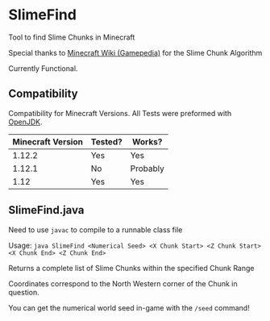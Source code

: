 # SlimeFind
Tool to find Slime Chunks in Minecraft

Special thanks to [Minecraft Wiki (Gamepedia)](https://minecraft.gamepedia.com/Slime#.22Slime_chunks.22) for the Slime Chunk Algorithm

Currently Functional.

## Compatibility
Compatibility for Minecraft Versions. All Tests were preformed with [OpenJDK](http://openjdk.java.net/).

| Minecraft Version | Tested? | Works? |
| --- | --- | --- |
| 1.12.2 | Yes | Yes |
| 1.12.1 | No | Probably |
| 1.12 | Yes | Yes |

## SlimeFind.java
Need to use `javac` to compile to a runnable class file

Usage: `java SlimeFind <Numerical Seed> <X Chunk Start> <Z Chunk Start> <X Chunk End> <Z Chunk End>`

Returns a complete list of Slime Chunks within the specified Chunk Range

Coordinates correspond to the North Western corner of the Chunk in question.

You can get the numerical world seed in-game with the `/seed` command!

